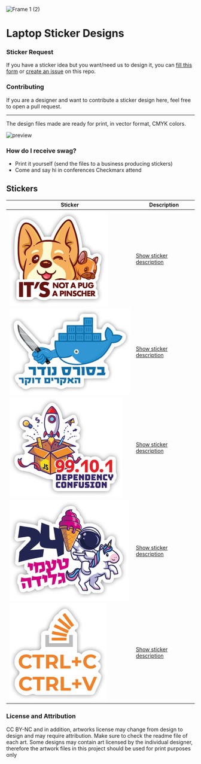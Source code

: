 ![Frame 1 (2)](https://user-images.githubusercontent.com/1287098/147248514-d75815b1-a92e-47c8-b41b-442b03286102.png)

# Laptop Sticker Designs


### Sticker Request
If you have a sticker idea but you want/need us to design it, you can [fill this form](https://forms.gle/FCfotyo5eauZjNDq9) or [create an issue](https://github.com/Checkmarx/swag/issues) on this repo.

### Contributing

If you are a designer and want to contribute a sticker design here, feel free to open a pull request.

---

The design files made are ready for print, in vector format, CMYK colors.


![preview](https://user-images.githubusercontent.com/1287098/147515577-aa6b02cc-e068-4d56-9ebd-b91a16aa196d.png)


### How do I receive swag?
- Print it yourself (send the files to a business producing stickers)
- Come and say hi in conferences Checkmarx attend

## Stickers
Sticker | Description 
--- | --- 
![](./stickers/its-not-a-pug/preview.png) | [Show sticker description](./stickers/its-not-a-pug/README.md)
![](./stickers/source-noder-docker/preview.png) | [Show sticker description](./stickers/source-noder-docker/README.md)
![](./stickers/dependency-confusion/preview.png) | [Show sticker description](./stickers/dependency-confusion/README.md)
![](./stickers/24-ice-cream/preview.png) | [Show sticker description](./stickers/24-ice-cream/README.md)
![](./stickers/ctrl-c-v/preview.png) | [Show sticker description](./stickers/ctrl-c-v/README.md)


### License and Attribution
CC BY-NC and in addition, artworks license may change from design to design and may require attribution. Make sure to check the readme file of each art. Some designs may contain art licensed by the individual designer, therefore the artwork files in this project should be used for print purposes only
